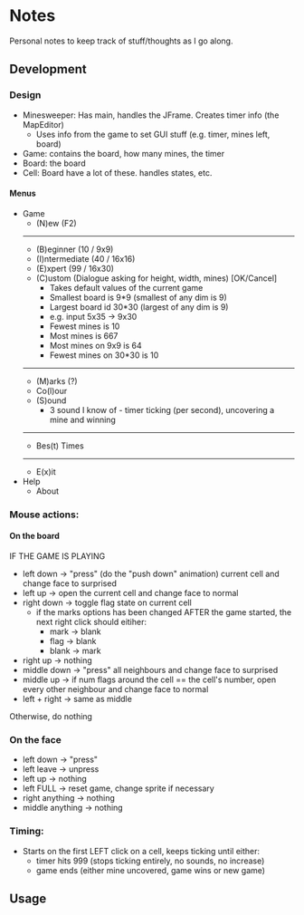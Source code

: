 # Notes
Personal notes to keep track of stuff/thoughts as I go along.

## Development

### Design
- Minesweeper: Has main, handles the JFrame. Creates timer info (the MapEditor)
	- Uses info from the game to set GUI stuff (e.g. timer, mines left, board)
- Game: contains the board, how many mines, the timer
- Board: the board
- Cell: Board have a lot of these. handles states, etc.

#### Menus
- Game
	- (N)ew (F2)
	- ---
	- (B)eginner (10 / 9x9)
	- (I)ntermediate (40 / 16x16)
	- (E)xpert (99 / 16x30)
	- (C)ustom (Dialogue asking for height, width, mines) [OK/Cancel]
		- Takes default values of the current game
		- Smallest board is 9*9 (smallest of any dim is 9)
		- Largest board id 30*30 (largest of any dim is 9)
		- e.g. input 5x35 -> 9x30
		- Fewest mines is 10
		- Most mines is 667
		- Most mines on 9x9 is 64
		- Fewest mines on 30*30 is 10
	- ---
	- (M)arks (?)
	- Co(l)our
	- (S)ound
		- 3 sound I know of - timer ticking (per second), uncovering a mine and winning
	- ---
	- Bes(t) Times
	- ---
	- E(x)it
- Help
	- About

### Mouse actions:
#### On the board
IF THE GAME IS PLAYING
- left down -> "press" (do the "push down" animation) current cell and change face to surprised
- left up -> open the current cell and change face to normal
- right down -> toggle flag state on current cell
	- if the marks options has been changed AFTER the game started, the next right click should eitiher:
		- mark -> blank
		- flag -> blank
		- blank -> mark
- right up -> nothing
- middle down -> "press" all neighbours and change face to surprised
- middle up -> if num flags around the cell == the cell's number, open every other neighbour and change face to normal
- left + right -> same as middle

Otherwise, do nothing

### On the face
- left down -> "press"
- left leave -> unpress
- left up -> nothing
- left FULL -> reset game, change sprite if necessary
- right anything -> nothing
- middle anything -> nothing

### Timing:
- Starts on the first LEFT click on a cell, keeps ticking until either:
	- timer hits 999 (stops ticking entirely, no sounds, no increase)
	- game ends (either mine uncovered, game wins or new game) 

## Usage
